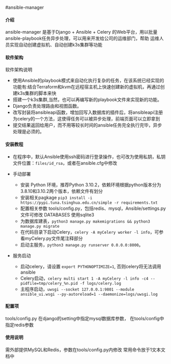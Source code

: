 #ansible-manager

#### 介绍
ansible-manager 是基于Django + Ansible + Celery 的Web平台，用以批量ansible-playbook任务异步处理，可以用来开发给公司的运维部门，帮助
运维人员实现自动创建虚拟机、自动创建k3s集群等功能



#### 软件架构

软件架构说明
*   使用Ansible的playbook模式来自动化执行复杂的任务，在该系统已经实现的功能有:结合Terraform和kvm在远程宿主机上快速创建新的虚拟机，再通过创建k3s集群的脚本来快
*   搭建一个k3s集群,当然，也可以再编写新的playbook文件来实现新的功能。
*   Django负责处理路由和视图函数。
*   改写封装将ansibleapi函数，增加回写入数据库的插件后，将ansibleapi注册为celery的一个方法，这使得任务可以被异步处理，前端页面可以立即拿到
*    提交结果返回给用户，而不用等较长时间的ansible任务完全执行完毕，异步处理是必须的。



#### 安装教程

*   在程序中，默认Ansible使用ssh密码进行登录操作，也可改为使用私钥，私钥文件位置：`files/id_rsa`，或者在ansible.cfg中修改

*   手动部署
    *   安装 Python 环境，推荐Python 3.10.2，依赖环境根据python版本分为3.8.10和3.10.2两个版本，依赖文件有划分
    *   安装相关pagkage `pip3 install -i https://pypi.tuna.tsinghua.edu.cn/simple -r requirements.txt`
    *   配置相关参数 tools/config.py，包括redis、mysql，Ansible/settings.py 文件可修改 DATABASES 使用sqlite3
    *   为数据库建表，`python3 manage.py makemigrations && python3 manage.py migrate`
    *   在代码目录下启动Celery，`celery -A myCelery worker -l info`，可参看myCelery.py文件尾注释部分
    *   启动主服务，`python3 manage.py runserver 0.0.0.0:8000`。
*   服务启动
    * 启动celery，请设置 `export PYTHONOPTIMIZE=1`, 否则celery将无法调用ansible
    * Celery启动，`celery multi start 1 -A myCelery -l info -c4 --pidfile=tmp/celery_%n.pid -f logs/celery.log`
    * 主程序启动，`uwsgi --socket 127.0.0.1:9801 --module ansible_ui.wsgi --py-autoreload=1 --daemonize=logs/uwsgi.log`


#### 配置项

tools/config.py
在django的setting中指定mysql数据库参数，
在tools/config中指定redis参数

#### 使用说明

需外部提供MySQL和Redis，参数在tools/config.py内修改
常用命令放于1文本文档中

